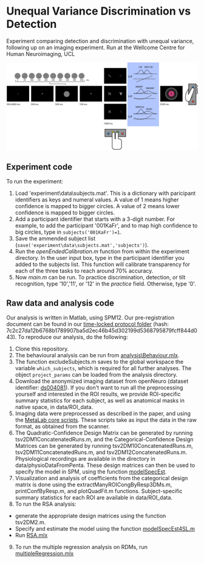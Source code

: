 # Unequal Variance Discrimination vs Detection

Experiment comparing detection and discrimination with unequal variance, following up on an imaging experiment.
Run at the Wellcome Centre for Human Neuroimaging, UCL

![Experimental design](docs/figures/designHorizontal.png)

## Experiment code

To run the experiment:

1. Load 'experiment\data\subjects.mat'. This is a dictionary with paricipant identifiers as keys and numeral values. A value of 1 means higher confidence is mapped to bigger circles. A value of 2 means lower confidence is mapped to bigger circles.
2. Add a participant identifier that starts with a 3-digit number. For example, to add the participant '001KaFr', and to map high confidence to big circles, type in `subjects('001KaFr')=1`.
3. Save the ammended subject list (`save('experiment\data\subjects.mat','subjects')`).
4. Run the _openEndedCalibration.m_ function from within the experiment directory. In the user input box, type in the participant identifier you added to the subjects list. This function will calibrate transparency for each of the three tasks to reach around 70% accuracy.
5. Now _main.m_ can be run. To practice discrimination, detection, or tilt recognition, type '10','11', or '12' in the _practice_ field. Otherwise, type '0'.

## Raw data and analysis code

Our analysis is written in Matlab, using SPM12. Our pre-registration document can be found in our [time-locked protocol folder](https://github.com/matanmazor/unequalVarianceDiscrimination/tree/main/experiment/protocolFolder/protocolFolder) (hash: 7c2c27da12b6768b1789907ba5d2ec46b45d302199d5368795879fcff844d043). To reproduce our analysis, do the following:

1. Clone this repository.
2. The behavioural analysis can be run from [analysis\Behaviour.mlx](https://github.com/matanmazor/unequalVarianceDiscrimination/blob/main/analysis/Behaviour.mlx).
3. The function excludeSubjects.m saves to the global workspace the variable `which_subjects`, which is required for all further analyses. The object `project_params` can be loaded from the analysis directory.
4. Download the anonymized imaging dataset from openNeuro (dataset identifier: [ds004081](https://openneuro.org/datasets/ds004081)). If you don't want to run all the preprocessing yourself and interested in the ROI results, we provide ROI-specific summary statistics for each subject, as well as anatomical masks in native space, in data/ROI_data.
5. Imaging data were preprocessed as described in the paper, and using the [MetaLab core scripts](https://github.com/matanmazor/MetaLabCore). These scripts take as input the data in the raw format, as obtained from the scanner.
6. The Quadratic-Confidence Design Matrix can be generated by running tsv2DM1ConcatenatedRuns.m, and the Categorical-Confidence Design Matrices can be generated by running tsv2DM10ConcatenatedRuns.m, tsv2DM11ConcatenatedRuns.m, and tsv2DM12ConcatenatedRuns.m. Physiological recordings are available in the directory in data/physioDataFromPenta.
These design matrices can then be used to specify the model in SPM, using the function [modelSpecEst](https://github.com/matanmazor/MetaLabCore/blob/master/Stats/modelSpecEst.m).
7. Visualization and analysis of coefficients from the categorical design matrix is done using the extractManyROICongByResp3DMs.m, printConfByResp.m, and plotQuadFit.m functions. Subject-specific summary statistics for each ROI are available in data/ROI_data.
8. To run the RSA analysis:
* generate the appropriate design matrices using the function tsv2DM2.m.
* Specify and estimate the model using the function [modelSpecEst4SL.m](https://github.com/matanmazor/MetaLabCore/blob/master/Stats/modelSpecEst4SL.m)
* Run [RSA.mlx](https://github.com/matanmazor/unequalVarianceDiscrimination/blob/main/analysis/runRSA.mlx)
9. To run the multiple regression analysis on RDMs, run [multipleRegression.mlx](https://github.com/matanmazor/unequalVarianceDiscrimination/blob/main/analysis/multipleRegression.mlx)

